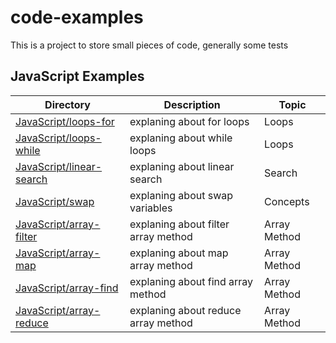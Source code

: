 # code-examples

This is a project to store small pieces of code, generally some tests

## JavaScript Examples

| Directory                                                      | Description                         | Topic        |
| -------------------------------------------------------------- | ----------------------------------- | ------------ |
| [JavaScript/loops-for](JavaScript/loops/for.js)                | explaning about for loops           | Loops        |
| [JavaScript/loops-while](JavaScript/loops/while.js)            | explaning about while loops         | Loops        |
| [JavaScript/linear-search](JavaScript/search/linear-search.js) | explaning about linear search       | Search       |
| [JavaScript/swap](JavaScript/concepts/swap.js)                 | explaning about swap variables      | Concepts     |
| [JavaScript/array-filter](JavaScript/array/filter.js)          | explaning about filter array method | Array Method |
| [JavaScript/array-map](JavaScript/array/map.js)                | explaning about map array method    | Array Method |
| [JavaScript/array-find](JavaScript/array/find.js)              | explaning about find array method   | Array Method |
| [JavaScript/array-reduce](JavaScript/array/reduce.js)          | explaning about reduce array method | Array Method |
